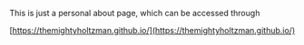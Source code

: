 This is just a personal about page, which can be accessed through

[https://themightyholtzman.github.io/](https://themightyholtzman.github.io/)

